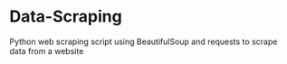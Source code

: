 # Data-Scraping
Python web scraping script using BeautifulSoup and requests to scrape data from a website
